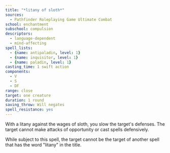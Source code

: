 ```yaml
---
title: "*litany of sloth*"
sources:
  - Pathfinder Roleplaying Game Ultimate Combat
school: enchantment
subschool: compulsion
descriptors:
  - language-dependent
  - mind-affecting
spell_lists:
  - {name: antipaladin, level: 1}
  - {name: inquisitor, level: 1}
  - {name: paladin, level: 1}
casting_time: 1 swift action
components:
  - V
  - S
  - DF
range: close
target: one creature
duration: 1 round
saving_throw: Will negates
spell_resistance: yes
---
```


With a litany against the wages of sloth, you slow the target's defenses. The target cannot make attacks of opportunity or cast spells defensively.

While subject to this spell, the target cannot be the target of another spell that has the word "litany" in the title.

